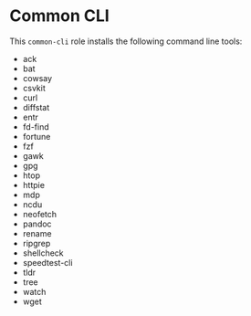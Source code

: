 # Common CLI

This `common-cli` role installs the following command line tools:

- ack
- bat
- cowsay
- csvkit
- curl
- diffstat
- entr
- fd-find
- fortune
- fzf
- gawk
- gpg
- htop
- httpie
- mdp
- ncdu
- neofetch
- pandoc
- rename
- ripgrep
- shellcheck
- speedtest-cli
- tldr
- tree
- watch
- wget
